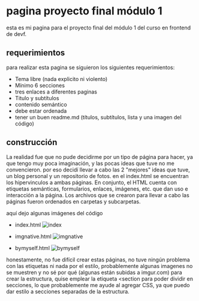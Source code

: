 # pagina proyecto final módulo 1

esta es mi pagina para el proyecto final del módulo 1 del curso en frontend de devf.

## requerimientos
para realizar esta pagina se siguieron los siguientes requerimientos:
- Tema libre (nada explicito ni violento)
- Mínimo 6 secciones
- tres enlaces a diferentes paginas
- Titulo y subtítulos
- contenido semántico
- debe estar ordenada
- tener un buen readme.md (títulos, subtítulos, lista y una imagen del código)


## construcción
La realidad fue que no pude decidirme por un tipo de página para hacer, ya que tengo muy poca imaginación, y las pocas ideas que tuve no me convencieron.
por eso decidí llevar a cabo las 2 "mejores" ideas que tuve, un blog personal y un repositorio de fotos.
en el index.html se encuentran los hipervinculos a ambas páginas.
En conjunto, el HTML cuenta con etiquetas semánticas, formularios, enlaces, imágenes, etc. que dan uso e interacción a la página.
Los archivos que se crearon para llevar a cabo las páginas fueron ordenados en carpetas y subcarpetas.

aquí dejo algunas imágenes del código
- index.html
![index](https://i.imgur.com/O1wVDD4.png) 

- imgnative.html
![imgnative](https://i.imgur.com/QeG2gRG.png)

- bymyself.html
![bymyself](https://i.imgur.com/fYlxEBM.png)

honestamente, no fue difícil crear estas páginas, no tuve ningún problema con las etiquetas ni nada por el estilo, probablemente algunas imagenes no se muestren y no sé por qué (algunas están subidas a imgur.com) 
para crear la estructura, quise emplear la etiqueta <section para poder dividir en secciones, lo que probablemente me ayude al agregar CSS, ya que puedo dar estilo a secciones separadas de la estructura.